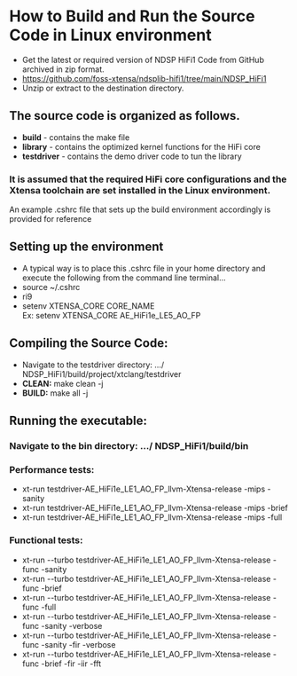 # How to Build and Run the Source Code in Linux environment
  * Get the latest or required version of NDSP HiFi1 Code from GitHub archived in zip format.  
  * https://github.com/foss-xtensa/ndsplib-hifi1/tree/main/NDSP_HiFi1
  * Unzip or extract to the destination directory. 

## The source code is organized as follows.
  * **build** - contains the make file 
  * **library** - contains the optimized kernel functions for the HiFi core 
  * **testdriver** - contains the demo driver code to tun the library   

### It is assumed that the required HiFi core configurations and the Xtensa toolchain are set installed in the Linux environment.
 An example .cshrc file  that sets up the build environment accordingly is provided for reference 

## Setting up the environment 
  * A typical way is to place this .cshrc file in your home directory and execute the following from the command line terminal... 
  * source ~/.cshrc 
  * ri9
  * setenv XTENSA_CORE CORE_NAME     
    Ex: setenv XTENSA_CORE AE_HiFi1e_LE5_AO_FP 
  

## Compiling the Source Code: 
  * Navigate to the testdriver directory:   …/ NDSP_HiFi1/build/project/xtclang/testdriver
  * **CLEAN:**  make clean -j   
  * **BUILD:**  make all -j  


## Running the executable: 
  ### Navigate to the bin directory: …/ NDSP_HiFi1/build/bin
  ### Performance tests:
  * xt-run testdriver-AE_HiFi1e_LE1_AO_FP_llvm-Xtensa-release -mips -sanity         
  * xt-run testdriver-AE_HiFi1e_LE1_AO_FP_llvm-Xtensa-release -mips -brief 
  * xt-run testdriver-AE_HiFi1e_LE1_AO_FP_llvm-Xtensa-release -mips -full   
  ###	Functional tests:
  * xt-run --turbo testdriver-AE_HiFi1e_LE1_AO_FP_llvm-Xtensa-release -func -sanity
  * xt-run --turbo testdriver-AE_HiFi1e_LE1_AO_FP_llvm-Xtensa-release -func -brief
  * xt-run --turbo testdriver-AE_HiFi1e_LE1_AO_FP_llvm-Xtensa-release -func -full
  * xt-run --turbo testdriver-AE_HiFi1e_LE1_AO_FP_llvm-Xtensa-release -func -sanity -verbose 
  * xt-run --turbo testdriver-AE_HiFi1e_LE1_AO_FP_llvm-Xtensa-release -func -sanity -fir -verbose 
  * xt-run --turbo testdriver-AE_HiFi1e_LE1_AO_FP_llvm-Xtensa-release -func -brief -fir -iir -fft
